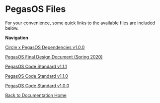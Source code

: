 # PegasOS Files

For your convenience, some quick links to the available files are included below.

**Navigation**

[Circle x PegasOS Dependencies v1.0.0](Circle_PegasOS_Dependencies_v1.0.0.pdf)

[PegasOS Final Design Document (Spring 2020)](PegasOS_FinalDesignDoc_Spring2020.pdf)

[PegasOS Code Standard v1.1.1](CodeStandard_PegasOSv1_1_1.pdf)

[PegasOS Code Standard v1.1.0](CodeStandard_PegasOSv1_1_0.pdf)

[PegasOS Code Standard v1.0.0](CodeStandard_PegasOSv1_0_0.pdf)

[Back to Documentation Home](../README.md)